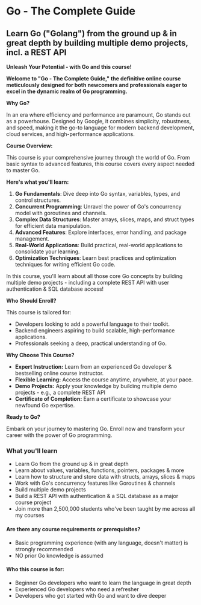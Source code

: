# Go - The Complete Guide

## Learn Go ("Golang") from the ground up & in great depth by building multiple demo projects, incl. a REST API

**Unleash Your Potential - with Go and this course!**

**Welcome to "Go - The Complete Guide," the definitive online course meticulously designed for both newcomers and professionals eager to excel in the dynamic realm of Go programming.**

**Why Go?**

In an era where efficiency and performance are paramount, Go stands out as a powerhouse. Designed by Google, it combines simplicity, robustness, and speed, making it the go-to language for modern backend development, cloud services, and high-performance applications.

**Course Overview:**

This course is your comprehensive journey through the world of Go. From basic syntax to advanced features, this course covers every aspect needed to master Go.

**Here's what you'll learn:**

1. **Go Fundamentals**: Dive deep into Go syntax, variables, types, and control structures.
2. **Concurrent Programming**: Unravel the power of Go's concurrency model with goroutines and channels.
3. **Complex Data Structures**: Master arrays, slices, maps, and struct types for efficient data manipulation.
4. **Advanced Features**: Explore interfaces, error handling, and package management.
5. **Real-World Applications**: Build practical, real-world applications to consolidate your learning.
6. **Optimization Techniques**: Learn best practices and optimization techniques for writing efficient Go code.

In this course, you'll learn about all those core Go concepts by building multiple demo projects - including a complete REST API with user authentication & SQL database access!

**Who Should Enroll?**

This course is tailored for:

- Developers looking to add a powerful language to their toolkit.
- Backend engineers aspiring to build scalable, high-performance applications.
- Professionals seeking a deep, practical understanding of Go.

**Why Choose This Course?**

- **Expert Instruction:** Learn from an experienced Go developer & bestselling online course instructor.
- **Flexible Learning:** Access the course anytime, anywhere, at your pace.
- **Demo Projects:** Apply your knowledge by building multiple demo projects - e.g., a complete REST API
- **Certificate of Completion:** Earn a certificate to showcase your newfound Go expertise.

**Ready to Go?**

Embark on your journey to mastering Go. Enroll now and transform your career with the power of Go programming.

### What you'll learn

- Learn Go from the ground up & in great depth
- Learn about values, variables, functions, pointers, packages & more
- Learn how to structure and store data with structs, arrays, slices & maps
- Work with Go's concurrency features like Goroutines & channels
- Build multiple demo projects
- Build a REST API with authentication & a SQL database as a major course project
- Join more than 2,500,000 students who've been taught by me across all my courses

#### Are there any course requirements or prerequisites?

- Basic programming experience (with any language, doesn't matter) is strongly recommended
- NO prior Go knowledge is assumed

#### Who this course is for:

- Beginner Go developers who want to learn the language in great depth
- Experienced Go developers who need a refresher
- Developers who got started with Go and want to dive deeper
